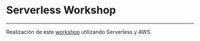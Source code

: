 # Serverless Workshop
---

Realización de este [workshop](https://github.com/Fortiz2305/serverless-workshop) utilizando Serverless y AWS.
